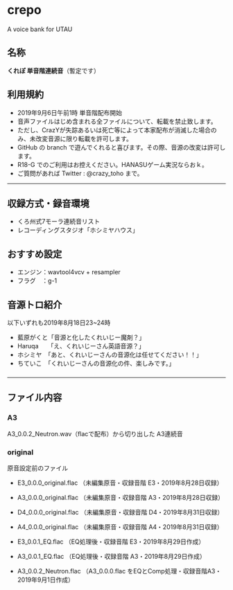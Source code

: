 # crepo

A voice bank for UTAU

## 名称

**くれぽ 単音階連続音**（暫定です）

## 利用規約

-   2019年9月6日午前1時 単音階配布開始
-   音声ファイルはじめ含まれる全ファイルについて、転載を禁止致します。  
-   ただし、CrazYが失踪あるいは死亡等によって本家配布が消滅した場合のみ、未改変音源に限り転載を許可します。
-   GitHub の branch で遊んでくれると喜びます。その際、音源の改変は許可します。
-   R18-G でのご利用はお控えください。HANASUゲーム実況ならおｋ。
-   ご質問があれば Twitter : @crazy_toho まで。

* * *

## 収録方式・録音環境

- くろ州式7モーラ連続音リスト
- レコーディングスタジオ「ホシミヤハウス」

## おすすめ設定

-   エンジン：wavtool4vcv + resampler
-   フラグ　：g-1

## 音源トロ紹介
以下いずれも2019年8月18日23~24時

-   藍原がくと「音源と化したくれいじー魔剤？」
-   Haruqa　　「え、くれいじーさん英語音源？」
-   ホシミヤ　「あと、くれいじーさんの音源化は任せてください！！」
-   ちていこ　「くれいじーさんの音源化の件、楽しみです。」

###

* * *

## ファイル内容

### A3

A3_0.0.2_Neutron.wav（flacで配布）から切り出した A3連続音

### original

原音設定前のファイル

-   E3_0.0.0_original.flac    （未編集原音・収録音階 E3・2019年8月28日収録）

-   A3_0.0.0_original.flac    （未編集原音・収録音階 A3・2019年8月28日収録）

-   D4_0.0.0_original.flac    （未編集原音・収録音階 D4・2019年8月31日収録）

-   A4_0.0.0_original.flac    （未編集原音・収録音階 A4・2019年8月31日収録）

-   E3_0.0.1_EQ.flac    （EQ処理後・収録音階 E3・2019年8月29日作成）

-   A3_0.0.1_EQ.flac    （EQ処理後・収録音階 A3・2019年8月29日作成）

-   A3_0.0.2_Neutron.flac   （A3_0.0.0.flac をEQとComp処理・収録音階A3・2019年9月1日作成）
